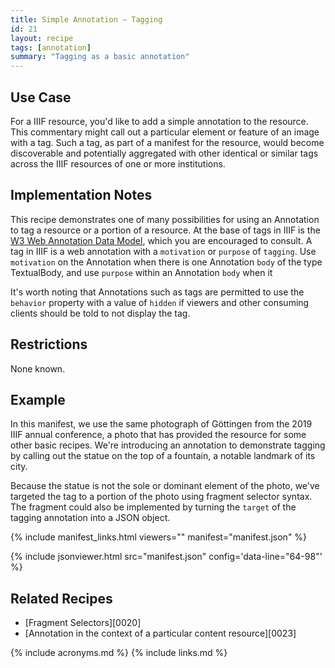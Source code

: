 ```yaml
---
title: Simple Annotation — Tagging
id: 21
layout: recipe
tags: [annotation]
summary: "Tagging as a basic annotation"
---
```


## Use Case

For a IIIF resource, you'd like to add a simple annotation to the resource. This commentary might call out a particular element or feature of an image with a tag. Such a tag, as part of a manifest for the resource, would become discoverable and potentially aggregated with other identical or similar tags across the IIIF resources of one or more institutions.

## Implementation Notes

This recipe demonstrates one of many possibilities for using an Annotation to tag a resource or a portion of a resource. At the base of tags in IIIF is the [W3 Web Annotation Data Model](http://w3.org/TR/annotation-model/), which you are encouraged to consult. A tag in IIIF is a web annotation with a `motivation` or `purpose` of `tagging`. Use `motivation` on the Annotation when there is one Annotation `body` of the type TextualBody, and use `purpose` within an Annotation `body` when it 

It's worth noting that Annotations such as tags are permitted to use the `behavior` property with a value of `hidden` if viewers and other consuming clients should be told to not display the tag.

## Restrictions

None known.

## Example

In this manifest, we use the same photograph of Göttingen from the 2019 IIIF annual conference, a photo that has provided the resource for some other basic recipes. We're introducing an annotation to demonstrate tagging by calling out the statue on the top of a fountain, a notable landmark of its city.

Because the statue is not the sole or dominant element of the photo, we've targeted the tag to a portion of the photo using fragment selector syntax. The fragment could also be implemented by turning the `target` of the tagging annotation into a JSON object.

{% include manifest_links.html viewers="" manifest="manifest.json" %}

{% include jsonviewer.html src="manifest.json" config='data-line="64-98"' %}

## Related Recipes

* [Fragment Selectors][0020]
* [Annotation in the context of a particular content resource][0023]

{% include acronyms.md %}
{% include links.md %}

